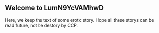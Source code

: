 ## Welcome to  LumN9YcVAMhwD

Here, we keep the text of some erotic story. Hope all these storys can be read future, not be destory by CCP.
